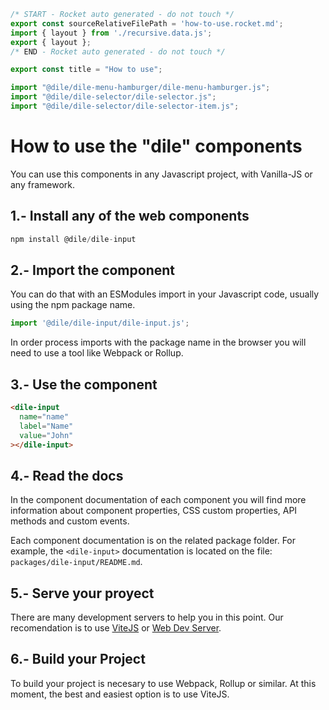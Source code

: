 ```js server
/* START - Rocket auto generated - do not touch */
export const sourceRelativeFilePath = 'how-to-use.rocket.md';
import { layout } from './recursive.data.js';
export { layout };
/* END - Rocket auto generated - do not touch */

export const title = "How to use";
```

```js script
import "@dile/dile-menu-hamburger/dile-menu-hamburger.js";
import "@dile/dile-selector/dile-selector.js";
import "@dile/dile-selector/dile-selector-item.js";
```

# How to use the "dile" components

You can use this components in any Javascript project, with Vanilla-JS or any framework.

## 1.- Install any of the web components

```javascript
npm install @dile/dile-input
```

## 2.- Import the component

You can do that with an ESModules import in your Javascript code, usually using the npm package name. 

```javascript
import '@dile/dile-input/dile-input.js';
```

In order process imports with the package name in the browser you will need to use a tool like Webpack or Rollup. 

## 3.- Use the component

```html
<dile-input
  name="name"
  label="Name"
  value="John"
></dile-input>
```

## 4.- Read the docs

In the component documentation of each component you will find more information about component properties, CSS custom properties, API methods and custom events.

Each component documentation is on the related package folder. For example, the ```<dile-input>``` documentation is located on  the file:  ```packages/dile-input/README.md```. 

## 5.- Serve your proyect

There are many development servers to help you in this point. Our recomendation is to use [ViteJS](https://vitejs.dev/) or [Web Dev Server](https://modern-web.dev/docs/dev-server/overview/). 

## 6.- Build your Project

To build your project is necesary to use Webpack, Rollup or similar. At this moment, the best and easiest option is to use ViteJS.